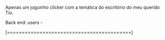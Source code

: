 Apenas um joguinho clicker com a temática do escritório do meu querido Tio.

Back end:
  users -

[==========================================]
